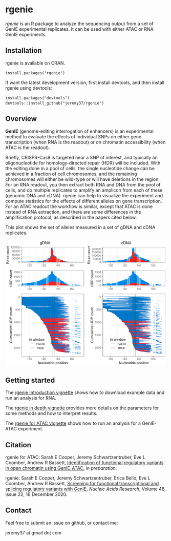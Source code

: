 # rgenie

*rgenie* is an R package to analyze the sequencing output from a set of GenIE
experimental replicates. It can be used with either ATAC or RNA GenIE experiments.

## Installation

rgenie is available on CRAN.
```
install.packages("rgenie")
```

If want the latest development version, first install devtools, and then install rgenie using devtools:
```
install.packages("devtools")
devtools::install_github("jeremy37/rgenie")
```

## Overview

**GenIE** (genome-editing interrogation of enhancers) is an experimental method
to evaluate the effects of individual SNPs on either gene transcription (when
RNA is the readout) or on chromatin accessibility (when ATAC is the readout).

Briefly, CRISPR-Cas9 is targeted near a SNP of interest, and typically an
oligonucleotide for homology-directed repair (HDR) will be included. With the
editing done in a pool of cells, the single nucleotide change can be achieved in
a fraction of cell chromosomes, and the remaining chromosomes will either be
wild-type or will have deletions in the region. For an RNA readout, you then extract both RNA and
DNA from the pool of cells, and do multiple replicates to amplify an amplicon
from each of these (genomic DNA and cDNA). rgenie can help to visualize the
experiment and compute statistics for the effects of different alleles on gene
transcription. For an ATAC readout the workflow is similar, except that ATAC is
done instead of RNA extraction, and there are some differences in the
amplification protocol, as described in the papers cited below.

This plot shows the set of alleles measured in a set of gDNA and cDNA replicates.

![](https://github.com/Jeremy37/rgenie/raw/master/example_data/deletion_alleles_plot.png)

## Getting started

The [rgenie Introduction vignette](https://htmlpreview.github.io/?https://github.com/Jeremy37/rgenie/blob/master/vignettes/introduction.html) shows how to download example data and run an analysis for RNA.

The [rgenie in depth vignette](https://htmlpreview.github.io/?https://github.com/Jeremy37/rgenie/blob/master/vignettes/advanced_rgenie.html) provides more details on the parameters for some methods and how to interpret results.

The [rgenie for ATAC vignette](https://htmlpreview.github.io/?https://github.com/Jeremy37/rgenie/blob/master/vignettes/genie_atac.html) shows how to run an analysis for a GenIE-ATAC experiment.

## Citation

rgenie for ATAC:
Sarah E Cooper, Jeremy Schwartzentruber, Eve L Coomber, Andrew R Bassett, [Identification of functional regulatory variants in open chromatin using GenIE-ATAC](), *in preparation*.

rgenie:
Sarah E Cooper, Jeremy Schwartzentruber, Erica Bello, Eve L Coomber, Andrew R Bassett, [Screening for functional transcriptional and splicing regulatory variants with GenIE](https://doi.org/10.1093/nar/gkaa960), *Nucleic Acids Research*, Volume 48, Issue 22, 16 December 2020.

## Contact

Feel free to submit an issue on github, or contact me:

jeremy37 at gmail dot com
